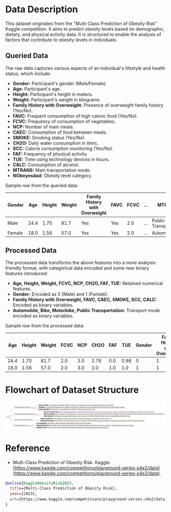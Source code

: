 # Data Description

This dataset originates from the "Multi-Class Prediction of Obesity Risk" Kaggle competition. It aims to predict obesity levels based on demographic, dietary, and physical activity data. It is structured to enable the analysis of factors that contribute to obesity levels in individuals.

## Queried Data

The raw data captures various aspects of an individual's lifestyle and health status, which include:

- **Gender:** Participant's gender (Male/Female).
- **Age:** Participant's age.
- **Height:** Participant's height in meters.
- **Weight:** Participant's weight in kilograms.
- **Family History with Overweight:** Presence of overweight family history (Yes/No).
- **FAVC:** Frequent consumption of high caloric food (Yes/No).
- **FCVC:** Frequency of consumption of vegetables.
- **NCP:** Number of main meals.
- **CAEC:** Consumption of food between meals.
- **SMOKE:** Smoking status (Yes/No).
- **CH2O:** Daily water consumption in liters.
- **SCC:** Calorie consumption monitoring (Yes/No).
- **FAF:** Frequency of physical activity.
- **TUE:** Time using technology devices in hours.
- **CALC:** Consumption of alcohol.
- **MTRANS:** Main transportation mode.
- **NObeyesdad:** Obesity level category.

Sample row from the queried data:

| Gender | Age  | Height | Weight | Family History with Overweight | FAVC | FCVC | ... | MTRANS                 | NObeyesdad            |
|--------|------|--------|--------|--------------------------------|------|------|-----|------------------------|-----------------------|
| Male   | 24.4 | 1.70   | 81.7   | Yes                            | Yes  | 2.0  | ... | Public Transportation  | Overweight_Level_II   |
| Female | 18.0 | 1.56   | 57.0   | Yes                            | Yes  | 2.0  | ... | Automobile             | Normal_Weight         |

## Processed Data

The processed data transforms the above features into a more analysis-friendly format, with categorical data encoded and some new binary features introduced:

- **Age, Height, Weight, FCVC, NCP, CH2O, FAF, TUE:** Retained numerical features.
- **Gender:** Encoded as 0 (Male) and 1 (Female).
- **Family History with Overweight, FAVC, CAEC, SMOKE, SCC, CALC:** Encoded as binary variables.
- **Automobile, Bike, Motorbike, Public Transportation:** Transport mode encoded as binary variables.

Sample row from the processed data:

| Age  | Height | Weight | FCVC | NCP  | CH2O | FAF | TUE | Gender | Family History with Overweight | FAVC | CAEC | ... | Public Transportation |
|------|--------|--------|------|------|------|-----|-----|--------|--------------------------------|------|------|-----|------------------------|
| 24.4 | 1.70   | 81.7   | 2.0  | 3.0  | 2.76 | 0.0 | 0.98 | 0      | 1                              | 1    | 1    | ... | 1                      |
| 18.0 | 1.56   | 57.0   | 2.0  | 3.0  | 2.0  | 1.0 | 1.0  | 1      | 1                              | 1    | 2    | ... | 0                      |

# Flowchart of Dataset Structure
![Dataset Structure](Dataset.png)

# Reference

- Multi-Class Prediction of Obesity Risk. Kaggle. [https://www.kaggle.com/competitions/playground-series-s4e2/data](https://www.kaggle.com/competitions/playground-series-s4e2/data).

```bibtex
@online{KaggleObesityRisk2023,
  title={Multi-Class Prediction of Obesity Risk},
  year={2023},
  url={https://www.kaggle.com/competitions/playground-series-s4e2/data}
}

